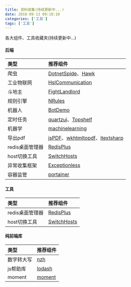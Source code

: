 ```yaml
---
title: 资料收集(持续更新中...)
date: 2018-09-13 09:10:10 
categories: ['工具']
tags: ['工具']
---
```


各大组件、工具收藏夹(持续更新中...)
<!-- more -->


#### 后端 
| 类型 | 推荐组件
| :--- | :--- 
|爬虫 |[DotnetSpide](https://github.com/dotnetcore/DotnetSpider)、[Hawk](https://github.com/ferventdesert/Hawk)
|工业物联网 | [HslCommunication](https://github.com/dathlin/HslCommunication)
|斗地主| [FightLandlord](https://github.com/2881099/FightLandlord)
|规则引擎| [NRules](https://github.com/NRules/NRules)
|机器人|[BotDemo](https://github.com/leonlj/BotDemo)
|定时任务|[quartzui](https://github.com/zhaopeiym/quartzui)、[Topshelf](https://github.com/Topshelf/Topshelf)
|机器学| [machinelearning](https://github.com/dotnet/machinelearning)
|导出pdf|[jsPDF](https://github.com/MrRio/jsPDF)、[wkhtmltopdf](https://github.com/wkhtmltopdf/wkhtmltopdf)、[itextsharp](https://github.com/itext/itextsharp)
|redis桌面管理器|[RedisPlus](https://gitee.com/MaxBill/RedisPlus)
|host切换工具|[SwitchHosts](https://github.com/oldj/SwitchHosts)
|异常收集框架 | [Exceptionless](https://github.com/exceptionless/Exceptionless)
|容器监管|[portainer](https://github.com/portainer/portainer)

#### 工具
| 类型 | 推荐组件
| :--- | :--- 
|redis桌面管理器|[RedisPlus](https://gitee.com/MaxBill/RedisPlus)
|host切换工具|[SwitchHosts](https://github.com/oldj/SwitchHosts)

#### 纯前端库
| 类型 | 推荐组件
| :--- | :--- 
|数字转大写|[nzh](https://github.com/cnwhy/nzh)
|js帮助库|[lodash](https://github.com/lodash/lodash)
|moment|[moment](https://github.com/moment/moment)

